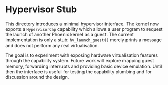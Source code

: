 # Hypervisor Stub

This directory introduces a minimal hypervisor interface. The kernel now
exports a `HypervisorCap` capability which allows a user program to request
the launch of another Phoenix kernel as a guest. The current implementation
is only a stub: `hv_launch_guest()` merely prints a message and does not
perform any real virtualisation.

The goal is to experiment with exposing hardware virtualisation features
through the capability system. Future work will explore mapping guest
memory, forwarding interrupts and providing basic device emulation. Until
then the interface is useful for testing the capability plumbing and for
discussion around the design.
